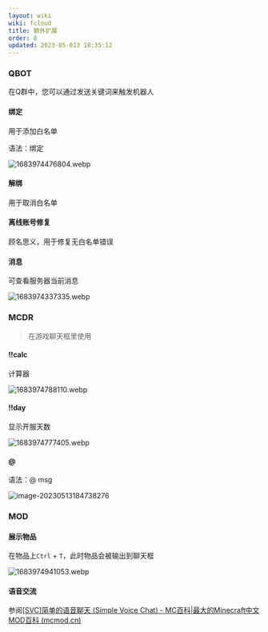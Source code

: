 ```yaml
---
layout: wiki
wiki: fcloud
title: 额外扩展
order: 8
updated: 2023-05-013 18:35:12
---
```


### QBOT

在Q群中，您可以通过发送关键词来触发机器人

#### 绑定

用于添加白名单

语法：绑定 <playername>

![1683974476804.webp](https://onep.hzchu.top/mount/pic/2023/05/13/645f694d444d6.webp)

#### 解绑

用于取消白名单

#### 离线账号修复

顾名思义，用于修复无白名单错误

#### 消息

可查看服务器当前消息

![1683974337335.webp](https://onep.hzchu.top/mount/pic/2023/05/13/645f68c280108.webp)

### MCDR

> 在游戏聊天框里使用

#### !!calc

计算器

![1683974788110.webp](https://onep.hzchu.top/mount/pic/2023/05/13/645f6a8415f13.webp)

#### !!day

显示开服天数

![1683974777405.webp](https://onep.hzchu.top/mount/pic/2023/05/13/645f6a7aa15a2.webp)

#### @

语法：@ <playername> msg

![image-20230513184738276](https://onep.hzchu.top/mount/pic/2023/05/13/645f6ed57b5fd.webp)

### MOD

#### 展示物品

在物品上`Ctrl` + `T`，此时物品会被输出到聊天框

![1683974941053.webp](https://onep.hzchu.top/mount/pic/2023/05/13/645f6b1e055bc.webp)

#### 语音交流

参阅[[SVC\]简单的语音聊天 (Simple Voice Chat) - MC百科|最大的Minecraft中文MOD百科 (mcmod.cn)](https://www.mcmod.cn/class/3693.html)

